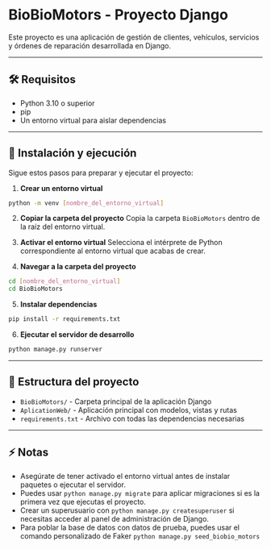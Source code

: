 # BioBioMotors - Proyecto Django

Este proyecto es una aplicación de gestión de clientes, vehículos, servicios y órdenes de reparación desarrollada en Django.

---

## 🛠 Requisitos

* Python 3.10 o superior
* pip
* Un entorno virtual para aislar dependencias

---

## 🚀 Instalación y ejecución

Sigue estos pasos para preparar y ejecutar el proyecto:

1. **Crear un entorno virtual**

```bash
python -m venv [nombre_del_entorno_virtual]
```

2. **Copiar la carpeta del proyecto**
   Copia la carpeta `BioBioMotors` dentro de la raíz del entorno virtual.

3. **Activar el entorno virtual**
   Selecciona el intérprete de Python correspondiente al entorno virtual que acabas de crear.

4. **Navegar a la carpeta del proyecto**

```bash
cd [nombre_del_entorno_virtual]
cd BioBioMotors
```

5. **Instalar dependencias**

```bash
pip install -r requirements.txt
```

6. **Ejecutar el servidor de desarrollo**

```bash
python manage.py runserver
```

---

## 📂 Estructura del proyecto

* `BioBioMotors/` - Carpeta principal de la aplicación Django
* `AplicationWeb/` - Aplicación principal con modelos, vistas y rutas
* `requirements.txt` - Archivo con todas las dependencias necesarias

---

## ⚡ Notas

* Asegúrate de tener activado el entorno virtual antes de instalar paquetes o ejecutar el servidor.
* Puedes usar `python manage.py migrate` para aplicar migraciones si es la primera vez que ejecutas el proyecto.
* Crear un superusuario con `python manage.py createsuperuser` si necesitas acceder al panel de administración de Django.
* Para poblar la base de datos con datos de prueba, puedes usar el comando personalizado de Faker `python manage.py seed_biobio_motors`

